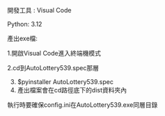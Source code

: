開發工具 : Visual Code

Python: 3.12

產出exe檔:

   1.開啟Visual Code進入終端機模式

   2.cd到AutoLottery539.spec那層

3. $pyinstaller AutoLottery539.spec
4. 產出檔案會在cd路徑底下的dist資料夾內

執行時要確保config.ini在AutoLottery539.exe同層目錄

